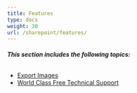 ```yaml
---
title: Features
type: docs
weight: 30
url: /sharepoint/features/
---
```


###### **This section includes the following topics:** 
- [Export Images](/imaging/sharepoint/export-images-html/)
- [World Class Free Technical Support](/imaging/sharepoint/world-class-free-technical-support-html/)
